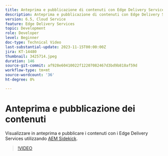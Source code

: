 ```yaml
---
title: Anteprima e pubblicazione di contenuti con Edge Delivery Services
description: Anteprima e pubblicazione di contenuti con Edge Delivery Services con AEM Sidekick
version: 6.5, Cloud Service
feature: Edge Delivery Services
topic: Development
role: Developer
level: Beginner
doc-type: Technical Video
last-substantial-update: 2023-11-15T00:00:00Z
jira: KT-14480
thumbnail: 3425714.jpeg
duration: 146
source-git-commit: af928e60410022f12207082467d3bd9b818af59d
workflow-type: tm+mt
source-wordcount: '36'
ht-degree: 0%

---
```



# Anteprima e pubblicazione dei contenuti

Visualizzare in anteprima e pubblicare i contenuti con i Edge Delivery Services utilizzando [AEM Sidekick](./sidekick.md).

>[!VIDEO](https://video.tv.adobe.com/v/3425714/?learn=on)
